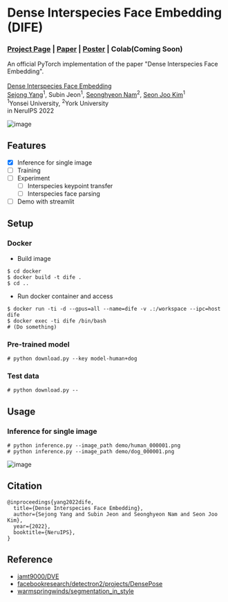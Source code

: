 # Dense Interspecies Face Embedding (DIFE)
### [Project Page](https://yangspace.co.kr/dife/) | [Paper](https://openreview.net/forum?id=m67FNFdgLO9) | [Poster](https://yangspace.co.kr/dife/img/dife_poster.png) | Colab(Coming Soon)
An official PyTorch implementation of the paper "Dense Interspecies Face Embedding".<br><br>
[Dense Interspecies Face Embedding](https://yangspace.co.kr/dife/)<br>
  [Sejong Yang](https://yangspace.co.kr)<sup>1</sup>,
  Subin Jeon<sup>1</sup>,
  [Seonghyeon Nam](https://shnnam.github.io/)<sup>2</sup>,
  [Seon Joo Kim](https://sites.google.com/site/seonjookim/)<sup>1</sup> <br>
  <sup>1</sup>Yonsei University, <sup>2</sup>York University <br>
in NeruIPS 2022

![image](https://user-images.githubusercontent.com/13496612/192178762-66e28752-de5e-4707-9634-a310ced9f0ff.png)

## Features
- [x] Inference for single image
- [ ] Training
- [ ] Experiment
  - [ ] Interspecies keypoint transfer
  - [ ] Interspecies face parsing
- [ ] Demo with streamlit

## Setup

### Docker

- Build image

```
$ cd docker
$ docker build -t dife .
$ cd ..
```

- Run docker container and access

```
$ docker run -ti -d --gpus=all --name=dife -v .:/workspace --ipc=host dife
$ docker exec -ti dife /bin/bash
# (Do something)
```

### Pre-trained model

```
# python download.py --key model-human+dog
```

### Test data

```
# python download.py --
```

## Usage

### Inference for single image
```
# python inference.py --image_path demo/human_000001.png
# python inference.py --image_path demo/dog_000001.png
```

![image](https://user-images.githubusercontent.com/13496612/194290085-3a5b4112-c805-4c5a-afa6-71cc557ff53b.png)

## Citation
```
@inproceedings{yang2022dife,
  title={Dense Interspecies Face Embedding},
  author={Sejong Yang and Subin Jeon and Seonghyeon Nam and Seon Joo Kim},
  year={2022},
  booktitle={NeruIPS},
}
```

## Reference
- [jamt9000/DVE](https://github.com/jamt9000/DVE)
- [facebookresearch/detectron2/projects/DensePose](https://github.com/facebookresearch/detectron2/tree/main/projects/DensePose)
- [warmspringwinds/segmentation_in_style](https://github.com/warmspringwinds/segmentation_in_style)
